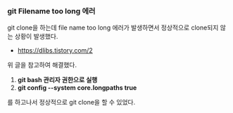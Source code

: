 ### git Filename too long 에러

git clone을 하는데 file name too long 에러가 발생하면서 정상적으로 clone되지 않는 상황이 발생했다. 



- https://dlibs.tistory.com/2

위 글을 참고하여 해결했다.



1. **git bash 관리자 권한으로 실행**
2. **git config --system core.longpaths true**

를 하고나서 정상적으로 git clone을 할 수 있었다.

